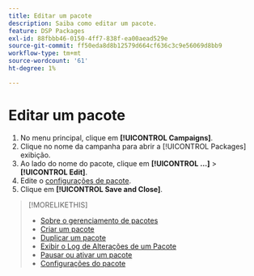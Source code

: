 ```yaml
---
title: Editar um pacote
description: Saiba como editar um pacote.
feature: DSP Packages
exl-id: 88fbbb46-0150-4ff7-838f-ea00aead529e
source-git-commit: ff50eda8d8b12579d664cf636c3c9e56069d8bb9
workflow-type: tm+mt
source-wordcount: '61'
ht-degree: 1%

---
```


# Editar um pacote

1. No menu principal, clique em **[!UICONTROL Campaigns]**.
1. Clique no nome da campanha para abrir a [!UICONTROL Packages] exibição.
1. Ao lado do nome do pacote, clique em  **[!UICONTROL ...]** > **[!UICONTROL Edit]**.
1. Edite o [configurações de pacote](package-settings.md).
1. Clique em **[!UICONTROL Save and Close]**.

>[!MORELIKETHIS]
>
>* [Sobre o gerenciamento de pacotes](package-about.md)
>* [Criar um pacote](package-create.md)
>* [Duplicar um pacote](package-duplicate.md)
>* [Exibir o Log de Alterações de um Pacote](package-change-log.md)
>* [Pausar ou ativar um pacote](package-pause-activate.md)
>* [Configurações do pacote](package-settings.md)

